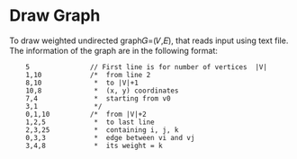 # Draw Graph
To draw weighted undirected graph𝐺=(𝑉,𝐸), that reads input using text file.
The information of the graph are in the following format:
```
    5               // First line is for number of vertices  |V|
    1,10            /*  from line 2
    8,10             *  to |V|+1 
    10,8             *  (x, y) coordinates
    7,4              *  starting from v0  
    3,1              */
    0,1,10          /*  from |V|+2
    1,2,5            *  to last line
    2,3,25           *  containing i, j, k
    0,3,3            *  edge between vi and vj
    3,4,8            *  its weight = k
```
